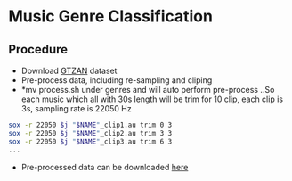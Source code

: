 # Music Genre Classification
## Procedure
* Download [GTZAN](http://marsyasweb.appspot.com/download/data_sets/) dataset
* Pre-process data, including re-sampling and cliping
* *mv process.sh under genres and will auto perform pre-process
..So each music which all with 30s length will be trim for 10 clip, each clip is 3s, sampling rate is 22050 Hz
```bash
sox -r 22050 $j "$NAME"_clip1.au trim 0 3
sox -r 22050 $j "$NAME"_clip2.au trim 3 3
sox -r 22050 $j "$NAME"_clip3.au trim 6 3
...
```
* Pre-processed data can be downloaded [here](https://onedrive.live.com/redir.aspx?cid=a134a87f7a3dd922&resid=A134A87F7A3DD922!347&parId=A134A87F7A3DD922!346&authkey=!ACiZA1wDdlb_fSk&ithint=file%2czip)